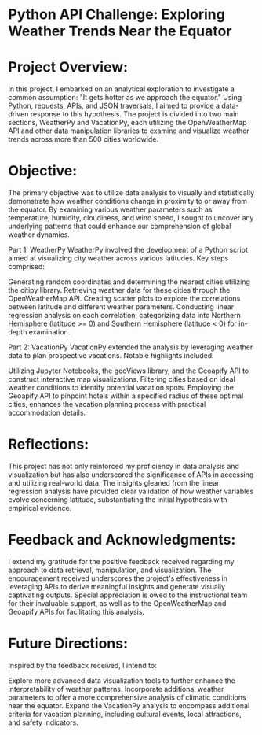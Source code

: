 # Python API Challenge: Exploring Weather Trends Near the Equator

# Project Overview:
In this project, I embarked on an analytical exploration to investigate a common assumption: "It gets hotter as we approach the equator." Using Python, requests, APIs, and JSON traversals, I aimed to provide a data-driven response to this hypothesis. The project is divided into two main sections, WeatherPy and VacationPy, each utilizing the OpenWeatherMap API and other data manipulation libraries to examine and visualize weather trends across more than 500 cities worldwide.

# Objective:
The primary objective was to utilize data analysis to visually and statistically demonstrate how weather conditions change in proximity to or away from the equator. By examining various weather parameters such as temperature, humidity, cloudiness, and wind speed, I sought to uncover any underlying patterns that could enhance our comprehension of global weather dynamics.

Part 1: WeatherPy
WeatherPy involved the development of a Python script aimed at visualizing city weather across various latitudes. Key steps comprised:

Generating random coordinates and determining the nearest cities utilizing the citipy library.
Retrieving weather data for these cities through the OpenWeatherMap API.
Creating scatter plots to explore the correlations between latitude and different weather parameters.
Conducting linear regression analysis on each correlation, categorizing data into Northern Hemisphere (latitude >= 0) and Southern Hemisphere (latitude < 0) for in-depth examination.

Part 2: VacationPy
VacationPy extended the analysis by leveraging weather data to plan prospective vacations. Notable highlights included:

Utilizing Jupyter Notebooks, the geoViews library, and the Geoapify API to construct interactive map visualizations.
Filtering cities based on ideal weather conditions to identify potential vacation spots.
Employing the Geoapify API to pinpoint hotels within a specified radius of these optimal cities, enhances the vacation planning process with practical accommodation details.

# Reflections:
This project has not only reinforced my proficiency in data analysis and visualization but has also underscored the significance of APIs in accessing and utilizing real-world data. The insights gleaned from the linear regression analysis have provided clear validation of how weather variables evolve concerning latitude, substantiating the initial hypothesis with empirical evidence.

# Feedback and Acknowledgments:
I extend my gratitude for the positive feedback received regarding my approach to data retrieval, manipulation, and visualization. The encouragement received underscores the project's effectiveness in leveraging APIs to derive meaningful insights and generate visually captivating outputs. Special appreciation is owed to the instructional team for their invaluable support, as well as to the OpenWeatherMap and Geoapify APIs for facilitating this analysis.

# Future Directions:
Inspired by the feedback received, I intend to:

Explore more advanced data visualization tools to further enhance the interpretability of weather patterns.
Incorporate additional weather parameters to offer a more comprehensive analysis of climatic conditions near the equator.
Expand the VacationPy analysis to encompass additional criteria for vacation planning, including cultural events, local attractions, and safety indicators.
